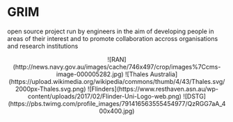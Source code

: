 # GRIM
open source project run by engineers in the aim of developing people in areas of their interest and to promote collaboration accross organisations and research institutions

<p align="center">
![RAN](http://news.navy.gov.au/images/cache/746x497/crop/images%7Ccms-image-000005282.jpg)
![Thales Australia](https://upload.wikimedia.org/wikipedia/commons/thumb/4/43/Thales.svg/2000px-Thales.svg.png)
![Flinders](https://www.resthaven.asn.au/wp-content/uploads/2017/02/Flinder-Uni-Logo-web.png)
![DSTG](https://pbs.twimg.com/profile_images/791416563555454977/QzRGG7aA_400x400.jpg)
</p>
